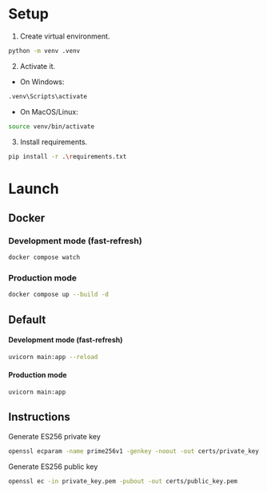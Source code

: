# Setup
1. Create virtual environment.
```bash
python -m venv .venv 
```

2. Activate it.
* On Windows:
```bash
.venv\Scripts\activate
```

* On MacOS/Linux:
```bash
source venv/bin/activate
```

3. Install requirements.
```bash
pip install -r .\requirements.txt
```
# Launch
## Docker
### Development mode (fast-refresh)
```bash
docker compose watch
```

### Production mode
```bash
docker compose up --build -d
```

## Default
#### Development mode (fast-refresh)
```bash
uvicorn main:app --reload
```

#### Production mode
```bash
uvicorn main:app
```

## Instructions
Generate ES256 private key
```bash
openssl ecparam -name prime256v1 -genkey -noout -out certs/private_key.pem
```

Generate ES256 public key
```bash
openssl ec -in private_key.pem -pubout -out certs/public_key.pem
```
